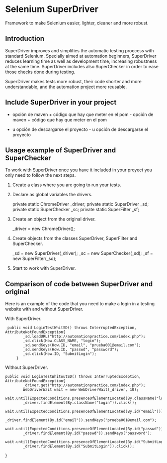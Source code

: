 # Selenium SuperDriver

  Framework to make Selenium easier, lighter, cleaner and more robust.


## Introduction

  SuperDriver improves and simplifies the automatic testing proccess with standard Selenium. Specially aimed at automation beginners, SuperDriver reduces learning time as well as development time, increasing robustness at the same time. SuperDriver includes also SuperChecker in order to ease those checks done during testing.
 	 
  SuperDriver makes tests more robust, their code shorter and more understandable, and the automation project more reusable.
  
  
## Include SuperDriver in your project
 	 
 - opción de maven + código que hay que meter en el pom	 - opción de maven + código que hay que meter en el pom
 	 
 - u opción de descargarse el proyecto	 - u opción de descargarse el proyecto
 	 
 	 
## Usage example of SuperDriver and SuperChecker
 	 
To work with SuperDriver once you have it included in your proyect you only need to follow the next steps.

  1) Create a class where you are going to run your tests.

  2) Declare as global variables the drivers.
 	 
 		private static ChromeDriver _driver;
 		private static SuperDriver _sd;
 		private static SuperChecker _sc;
 		private static SuperFilter _sf;
     	     
  3) Create an object from the original driver.
 	 
 		_driver = new ChromeDriver();
     	     
  4) Create objects from the classes SuperDriver, SuperFilter and SuperChecker.
 	 
 		_sd = new SuperDriver(_driver);
 		_sc = new SuperChecker(_sd);
 		_sf = new SuperFilter(_sd);
 	 
 5) Start to work with SuperDriver.
 	 
 	 
## Comparison of code between SuperDriver and original
 	 
 Here is an example of the code that you need to make a login in a testing website with and without SuperDriver.
 	 
 With SuperDriver.
 	 
  	 public void LoginTestWhitSD() throws InterruptedException, AttributeNotFoundException{
    		_sd.loadURL("http://automationpractice.com/index.php");
 		    _sd.click(How.CLASS_NAME, "login");
 		    _sd.sendKeys(How.ID, "email", "prueba001@email.com");
 		    _sd.sendKeys(How.ID, "passwd", "password");
 		    _sd.click(How.ID, "SubmitLogin");
 		 }
   	   
 		 	
   Without SuperDriver.
   	   
 	public void LoginTestWhitoutSD() throws InterruptedException, AttributeNotFoundException{
 		    _driver.get("http://automationpractice.com/index.php");
 		    WebDriverWait wait = new WebDriverWait(_driver, 10);
 		    wait.until(ExpectedConditions.presenceOfElementLocated(By.className("login")));	 		
 		    _driver.findElement(By.className("login")).click();
 		    wait.until(ExpectedConditions.presenceOfElementLocated(By.id("email")));	 		
 		    _driver.findElement(By.id("email")).sendKeys("prueba001@email.com");	 		
 		    wait.until(ExpectedConditions.presenceOfElementLocated(By.id("passwd")));	 		
		    _driver.findElement(By.id("passwd")).sendKeys("password");
	    	wait.until(ExpectedConditions.presenceOfElementLocated(By.id("SubmitLogin")));
	    	_driver.findElement(By.id("SubmitLogin")).click();
  }
